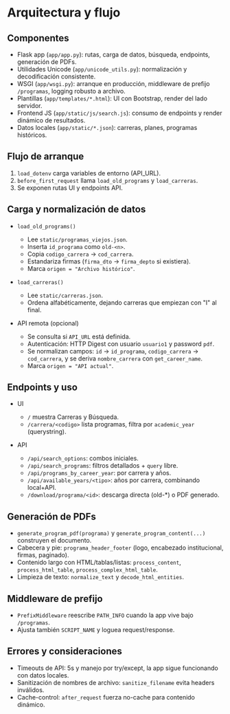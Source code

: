 # Arquitectura y flujo

## Componentes

- Flask app (`app/app.py`): rutas, carga de datos, búsqueda, endpoints, generación de PDFs.
- Utilidades Unicode (`app/unicode_utils.py`): normalización y decodificación consistente.
- WSGI (`app/wsgi.py`): arranque en producción, middleware de prefijo `/programas`, logging robusto a archivo.
- Plantillas (`app/templates/*.html`): UI con Bootstrap, render del lado servidor.
- Frontend JS (`app/static/js/search.js`): consumo de endpoints y render dinámico de resultados.
- Datos locales (`app/static/*.json`): carreras, planes, programas históricos.

## Flujo de arranque

1. `load_dotenv` carga variables de entorno (API_URL).
2. `before_first_request` llama `load_old_programs` y `load_carreras`.
3. Se exponen rutas UI y endpoints API.

## Carga y normalización de datos

- `load_old_programs()`
  - Lee `static/programas_viejos.json`.
  - Inserta `id_programa` como `old-<n>`.
  - Copia `codigo_carrera` -> `cod_carrera`.
  - Estandariza firmas (`firma_dto` -> `firma_depto` si existiera).
  - Marca `origen = "Archivo histórico"`.

- `load_carreras()`
  - Lee `static/carreras.json`.
  - Ordena alfabéticamente, dejando carreras que empiezan con "I" al final.

- API remota (opcional)
  - Se consulta si `API_URL` está definida.
  - Autenticación: HTTP Digest con usuario `usuario1` y password `pdf`.
  - Se normalizan campos: `id` -> `id_programa`, `codigo_carrera` -> `cod_carrera`, y se deriva `nombre_carrera` con `get_career_name`.
  - Marca `origen = "API actual"`.

## Endpoints y uso

- UI
  - `/` muestra Carreras y Búsqueda.
  - `/carrera/<codigo>` lista programas, filtra por `academic_year` (querystring).

- API
  - `/api/search_options`: combos iniciales.
  - `/api/search_programs`: filtros detallados + `query` libre.
  - `/api/programs_by_career_year`: por carrera y años.
  - `/api/available_years/<tipo>`: años por carrera, combinando local+API.
  - `/download/programa/<id>`: descarga directa (old-*) o PDF generado.

## Generación de PDFs

- `generate_program_pdf(programa)` y `generate_program_content(...)` construyen el documento.
- Cabecera y pie: `programa_header_footer` (logo, encabezado institucional, firmas, paginado).
- Contenido largo con HTML/tablas/listas: `process_content`, `process_html_table`, `process_complex_html_table`.
- Limpieza de texto: `normalize_text` y `decode_html_entities`.

## Middleware de prefijo

- `PrefixMiddleware` reescribe `PATH_INFO` cuando la app vive bajo `/programas`.
- Ajusta también `SCRIPT_NAME` y loguea request/response.

## Errores y consideraciones

- Timeouts de API: 5s y manejo por try/except, la app sigue funcionando con datos locales.
- Sanitización de nombres de archivo: `sanitize_filename` evita headers inválidos.
- Cache-control: `after_request` fuerza no-cache para contenido dinámico.
